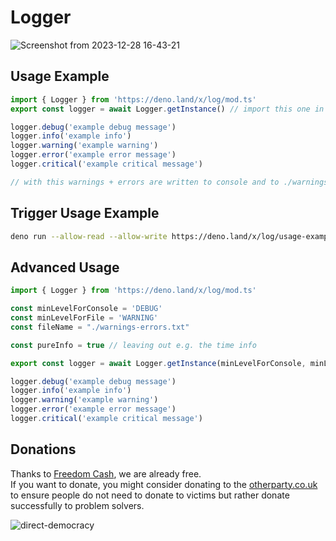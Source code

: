 # Logger

![Screenshot from 2023-12-28 16-43-21](https://github.com/dance-planner/log/assets/145258627/5a4784cc-7827-44e6-b0d8-41ad4c77edd5)

## Usage Example

```ts
import { Logger } from 'https://deno.land/x/log/mod.ts'
export const logger = await Logger.getInstance() // import this one in your sub modules

logger.debug('example debug message')
logger.info('example info')
logger.warning('example warning')
logger.error('example error message')
logger.critical('example critical message')

// with this warnings + errors are written to console and to ./warnings-errors.txt file 
```

## Trigger Usage Example

```sh
deno run --allow-read --allow-write https://deno.land/x/log/usage-example.ts
```

## Advanced Usage

```ts
import { Logger } from 'https://deno.land/x/log/mod.ts'

const minLevelForConsole = 'DEBUG' 
const minLevelForFile = 'WARNING' 
const fileName = "./warnings-errors.txt"

const pureInfo = true // leaving out e.g. the time info

export const logger = await Logger.getInstance(minLevelForConsole, minLevelForFile, fileName, pureInfo)

logger.debug('example debug message')
logger.info('example info')
logger.warning('example warning')
logger.error('example error message')
logger.critical('example critical message')
```

## Donations
Thanks to [Freedom Cash](https://FreedomCash.org), we are already free.  
If you want to donate, you might consider donating to the [otherparty.co.uk](https://www.otherparty.co.uk/donate-crypto-the-other-party) to ensure people do not need to donate to victims but rather donate successfully to problem solvers.   
  
![direct-democracy](https://github.com/michael-spengler/sleep/assets/145258627/fe97b7da-62b4-4cf6-9be0-7b03b2f3095a)
